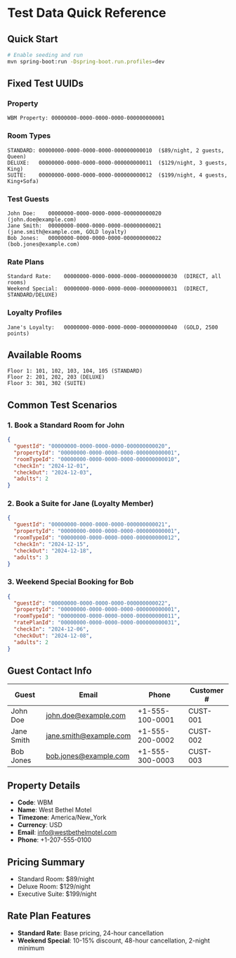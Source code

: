 # Test Data Quick Reference

## Quick Start
```bash
# Enable seeding and run
mvn spring-boot:run -Dspring-boot.run.profiles=dev
```

## Fixed Test UUIDs

### Property
```
WBM Property: 00000000-0000-0000-0000-000000000001
```

### Room Types
```
STANDARD: 00000000-0000-0000-0000-000000000010  ($89/night, 2 guests, Queen)
DELUXE:   00000000-0000-0000-0000-000000000011  ($129/night, 3 guests, King)
SUITE:    00000000-0000-0000-0000-000000000012  ($199/night, 4 guests, King+Sofa)
```

### Test Guests
```
John Doe:    00000000-0000-0000-0000-000000000020  (john.doe@example.com)
Jane Smith:  00000000-0000-0000-0000-000000000021  (jane.smith@example.com, GOLD loyalty)
Bob Jones:   00000000-0000-0000-0000-000000000022  (bob.jones@example.com)
```

### Rate Plans
```
Standard Rate:    00000000-0000-0000-0000-000000000030  (DIRECT, all rooms)
Weekend Special:  00000000-0000-0000-0000-000000000031  (DIRECT, STANDARD/DELUXE)
```

### Loyalty Profiles
```
Jane's Loyalty:   00000000-0000-0000-0000-000000000040  (GOLD, 2500 points)
```

## Available Rooms
```
Floor 1: 101, 102, 103, 104, 105 (STANDARD)
Floor 2: 201, 202, 203 (DELUXE)
Floor 3: 301, 302 (SUITE)
```

## Common Test Scenarios

### 1. Book a Standard Room for John
```json
{
  "guestId": "00000000-0000-0000-0000-000000000020",
  "propertyId": "00000000-0000-0000-0000-000000000001",
  "roomTypeId": "00000000-0000-0000-0000-000000000010",
  "checkIn": "2024-12-01",
  "checkOut": "2024-12-03",
  "adults": 2
}
```

### 2. Book a Suite for Jane (Loyalty Member)
```json
{
  "guestId": "00000000-0000-0000-0000-000000000021",
  "propertyId": "00000000-0000-0000-0000-000000000001",
  "roomTypeId": "00000000-0000-0000-0000-000000000012",
  "checkIn": "2024-12-15",
  "checkOut": "2024-12-18",
  "adults": 3
}
```

### 3. Weekend Special Booking for Bob
```json
{
  "guestId": "00000000-0000-0000-0000-000000000022",
  "propertyId": "00000000-0000-0000-0000-000000000001",
  "roomTypeId": "00000000-0000-0000-0000-000000000011",
  "ratePlanId": "00000000-0000-0000-0000-000000000031",
  "checkIn": "2024-12-06",
  "checkOut": "2024-12-08",
  "adults": 2
}
```

## Guest Contact Info

| Guest      | Email                    | Phone            | Customer #  |
|------------|--------------------------|------------------|-------------|
| John Doe   | john.doe@example.com     | +1-555-100-0001  | CUST-001    |
| Jane Smith | jane.smith@example.com   | +1-555-200-0002  | CUST-002    |
| Bob Jones  | bob.jones@example.com    | +1-555-300-0003  | CUST-003    |

## Property Details
- **Code**: WBM
- **Name**: West Bethel Motel
- **Timezone**: America/New_York
- **Currency**: USD
- **Email**: info@westbethelmotel.com
- **Phone**: +1-207-555-0100

## Pricing Summary
- Standard Room: $89/night
- Deluxe Room: $129/night
- Executive Suite: $199/night

## Rate Plan Features
- **Standard Rate**: Base pricing, 24-hour cancellation
- **Weekend Special**: 10-15% discount, 48-hour cancellation, 2-night minimum
